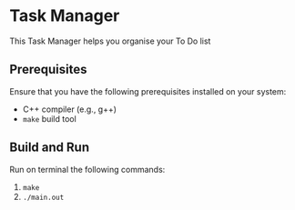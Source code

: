 # Task Manager
This Task Manager helps you organise your To Do list

## Prerequisites
Ensure that you have the following prerequisites installed on your system:

- C++ compiler (e.g., g++)
- `make` build tool

## Build and Run

Run on terminal the following commands:

1. `make`
2. `./main.out`
